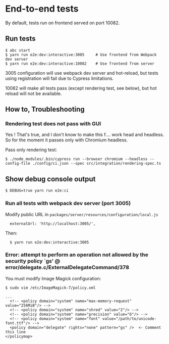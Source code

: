 # End-to-end tests 

By default, tests run on frontend served on port 10082.


## Run tests

    $ abc start
    $ yarn run e2e:dev:interactive:3005     # Use frontend from Webpack dev server
    $ yarn run e2e:dev:interactive:10082    # Use frontend from server

3005 configuration will use webpack dev server and hot-reload, but tests using registration will fail due to Cypress 
limitations.

10082 will make all tests pass (except rendering test, see below), but hot reload will not be available.


## How to, Troubleshooting

### Rendering test does not pass with GUI

Yes ! That's true, and I don't know to make this f.... work head and headless. So for the moment it passes only
with Chromium headless.

Pass only rendering test:

    $ ./node_modules/.bin/cypress run --browser chromium --headless --config-file ./config/ci.json --spec src/integration/rendering-spec.ts


## Show debug console output

    $ DEBUG=true yarn run e2e:ci


### Run all tests with webpack dev server (port 3005)

Modify public URL in `packages/server/resources/configuration/local.js`
```
  externalUrl: 'http://localhost:3005/',
```

Then:
```
  $ yarn run e2e:dev:interactive:3005
```


### Error: attempt to perform an operation not allowed by the security policy `gs' @ error/delegate.c/ExternalDelegateCommand/378

You must modify Image Magick configuration:       

    $ sudo vim /etc/ImageMagick-7/policy.xml

    ...
      <!-- <policy domain="system" name="max-memory-request" value="256MiB"/> -->
      <!-- <policy domain="system" name="shred" value="2"/> -->
      <!-- <policy domain="system" name="precision" value="6"/> -->
      <!-- <policy domain="system" name="font" value="/path/to/unicode-font.ttf"/> -->
      <policy domain="delegate" rights="none" pattern="gs" />  <- Comment this line
    </policymap>



  

